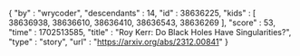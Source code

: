 {
  "by" : "wrycoder",
  "descendants" : 14,
  "id" : 38636225,
  "kids" : [ 38636938, 38636610, 38636410, 38636543, 38636269 ],
  "score" : 53,
  "time" : 1702513585,
  "title" : "Roy Kerr: Do Black Holes Have Singularities?",
  "type" : "story",
  "url" : "https://arxiv.org/abs/2312.00841"
}
